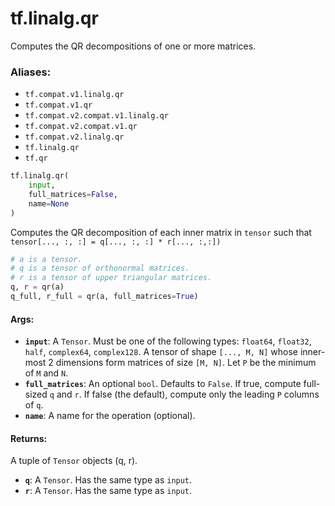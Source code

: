 <div itemscope itemtype="http://developers.google.com/ReferenceObject">
<meta itemprop="name" content="tf.linalg.qr" />
<meta itemprop="path" content="Stable" />
</div>

# tf.linalg.qr

Computes the QR decompositions of one or more matrices.

### Aliases:

* `tf.compat.v1.linalg.qr`
* `tf.compat.v1.qr`
* `tf.compat.v2.compat.v1.linalg.qr`
* `tf.compat.v2.compat.v1.qr`
* `tf.compat.v2.linalg.qr`
* `tf.linalg.qr`
* `tf.qr`

``` python
tf.linalg.qr(
    input,
    full_matrices=False,
    name=None
)
```

<!-- Placeholder for "Used in" -->

Computes the QR decomposition of each inner matrix in `tensor` such that
`tensor[..., :, :] = q[..., :, :] * r[..., :,:])`

```python
# a is a tensor.
# q is a tensor of orthonormal matrices.
# r is a tensor of upper triangular matrices.
q, r = qr(a)
q_full, r_full = qr(a, full_matrices=True)
```

#### Args:


* <b>`input`</b>: A `Tensor`. Must be one of the following types: `float64`, `float32`, `half`, `complex64`, `complex128`.
  A tensor of shape `[..., M, N]` whose inner-most 2 dimensions
  form matrices of size `[M, N]`. Let `P` be the minimum of `M` and `N`.
* <b>`full_matrices`</b>: An optional `bool`. Defaults to `False`.
  If true, compute full-sized `q` and `r`. If false
  (the default), compute only the leading `P` columns of `q`.
* <b>`name`</b>: A name for the operation (optional).


#### Returns:

A tuple of `Tensor` objects (q, r).


* <b>`q`</b>: A `Tensor`. Has the same type as `input`.
* <b>`r`</b>: A `Tensor`. Has the same type as `input`.